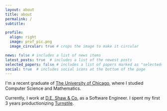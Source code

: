 ```yaml
---
layout: about
title: about
permalink: /
subtitle: 

profile:
  align: right
  image: prof_pic.png
  image_circular: true # crops the image to make it circular

news: false # includes a list of news items
latest_posts: true  # includes a list of the newest posts
selected_papers: false # includes a list of papers marked as "selected={true}"
social: true  # includes social icons at the bottom of the page
---
```


I'm a recent graduate of [The University of Chicago](https://uchicago.edu), where I studied Computer Science and Mathematics.

Currently, I work at [D.E. Shaw & Co.](https://deshaw.com) as a Software Engineer. I spent my first 3 years productionizing [Turnstile](https://saltmarch.com/watch/turnstile-a-hierarchical-authorization-system).
